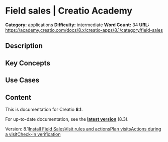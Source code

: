 # Field sales | Creatio Academy

**Category:** applications **Difficulty:** intermediate **Word Count:** 34
**URL:**
https://academy.creatio.com/docs/8.x/creatio-apps/8.1/category/field-sales

## Description

## Key Concepts

## Use Cases

## Content

This is documentation for Creatio **8.1**.

For up-to-date documentation, see the
**[latest version](/docs/8.x/creatio-apps/category/field-sales)** (8.3).

Version:
8.1[Install Field Sales](/docs/8.x/creatio-apps/8.1/products/more-apps/field-sales/install-the-field-sales-for-creatio-app)[Visit rules and actions](/docs/8.x/creatio-apps/8.1/products/more-apps/field-sales/set-up-rules-and-actions-of-a-field-meeting)[Plan visits](/docs/8.x/creatio-apps/8.1/products/more-apps/field-sales/plan-field-meetings)[Actions during a visit](/docs/8.x/creatio-apps/8.1/products/more-apps/field-sales/sales-reps-actions-during-a-visit)[Check-in verification](/docs/8.x/creatio-apps/8.1/products/more-apps/field-sales/check-in-verification)

